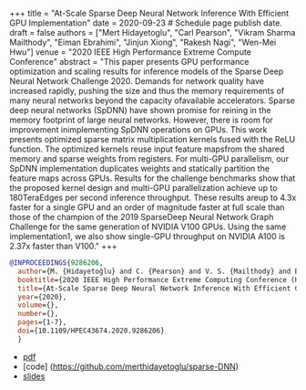 +++
title = "At-Scale Sparse Deep Neural Network Inference With Efficient GPU Implementation"
date = 2020-09-23  # Schedule page publish date.
draft = false
authors = ["Mert Hidayetoglu", "Carl Pearson", "Vikram Sharma Mailthody", "Eiman Ebrahimi", "Jinjun Xiong", "Rakesh Nagi", "Wen-Mei Hwu"]
venue = "2020 IEEE High Performance Extreme Compute Conference"
abstract = "This paper presents GPU performance optimization and scaling results for inference models of the Sparse Deep Neural Network Challenge 2020. Demands for network quality have increased rapidly, pushing the size and thus the memory requirements of many neural networks beyond the capacity ofavailable accelerators. Sparse deep neural networks (SpDNN) have shown promise for reining in the memory footprint of large neural networks. However, there is room for improvement inimplementing SpDNN operations on GPUs. This work presents optimized sparse matrix multiplication kernels fused with the ReLU function. The optimized kernels reuse input feature mapsfrom the shared memory and sparse weights from registers. For multi-GPU parallelism, our SpDNN implementation duplicates weights and statically partition the feature maps across GPUs. Results for the challenge benchmarks show that the proposed kernel design and multi-GPU parallelization achieve up to 180TeraEdges per second inference throughput. These results areup to 4.3x faster for a single GPU and an order of magnitude faster at full scale than those of the champion of the 2019 SparseDeep Neural Network Graph Challenge for the same generation of NVIDIA V100 GPUs. Using the same implementation1, we also show single-GPU throughput on NVIDIA A100 is 2.37x faster than V100."
+++

```bibtex
@INPROCEEDINGS{9286206,
  author={M. {Hidayetoğlu} and C. {Pearson} and V. S. {Mailthody} and E. {Ebrahimi} and J. {Xiong} and R. {Nagi} and W. -m. {Hwu}},
  booktitle={2020 IEEE High Performance Extreme Computing Conference (HPEC)}, 
  title={At-Scale Sparse Deep Neural Network Inference With Efficient GPU Implementation}, 
  year={2020},
  volume={},
  number={},
  pages={1-7},
  doi={10.1109/HPEC43674.2020.9286206}
  }
```

* [pdf](/pdf/20200923_hidayetoglu_hpec.pdf)
* [code] (https://github.com/merthidayetoglu/sparse-DNN)
* [slides](/pdf/20200923_hidayetoglu_hpec_slides.pdf)